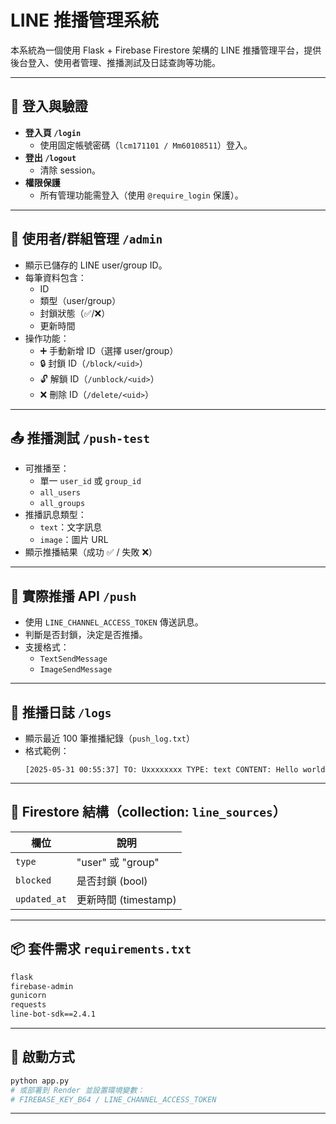 # LINE 推播管理系統

本系統為一個使用 Flask + Firebase Firestore 架構的 LINE 推播管理平台，提供後台登入、使用者管理、推播測試及日誌查詢等功能。

---

## 🔐 登入與驗證

- **登入頁 `/login`**
  - 使用固定帳號密碼（`lcm171101 / Mm60108511`）登入。
- **登出 `/logout`**
  - 清除 session。
- **權限保護**
  - 所有管理功能需登入（使用 `@require_login` 保護）。

---

## 👥 使用者/群組管理 `/admin`

- 顯示已儲存的 LINE user/group ID。
- 每筆資料包含：
  - ID
  - 類型（user/group）
  - 封鎖狀態（✅/❌）
  - 更新時間
- 操作功能：
  - ➕ 手動新增 ID（選擇 user/group）
  - 🔒 封鎖 ID（`/block/<uid>`）
  - 🔓 解鎖 ID（`/unblock/<uid>`）
  - ❌ 刪除 ID（`/delete/<uid>`）

---

## 📤 推播測試 `/push-test`

- 可推播至：
  - 單一 `user_id` 或 `group_id`
  - `all_users`
  - `all_groups`
- 推播訊息類型：
  - `text`：文字訊息
  - `image`：圖片 URL
- 顯示推播結果（成功 ✅ / 失敗 ❌）

---

## 🔧 實際推播 API `/push`

- 使用 `LINE_CHANNEL_ACCESS_TOKEN` 傳送訊息。
- 判斷是否封鎖，決定是否推播。
- 支援格式：
  - `TextSendMessage`
  - `ImageSendMessage`

---

## 📝 推播日誌 `/logs`

- 顯示最近 100 筆推播紀錄（`push_log.txt`）
- 格式範例：
  ```
  [2025-05-31 00:55:37] TO: Uxxxxxxxx TYPE: text CONTENT: Hello world
  ```

---

## 🧱 Firestore 結構（collection: `line_sources`）

| 欄位       | 說明             |
|------------|------------------|
| `type`     | "user" 或 "group" |
| `blocked`  | 是否封鎖 (bool)   |
| `updated_at` | 更新時間 (timestamp) |

---

## 📦 套件需求 `requirements.txt`

```txt
flask
firebase-admin
gunicorn
requests
line-bot-sdk==2.4.1
```

---

## 📁 啟動方式

```bash
python app.py
# 或部署到 Render 並設置環境變數：
# FIREBASE_KEY_B64 / LINE_CHANNEL_ACCESS_TOKEN
```

---